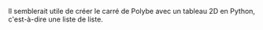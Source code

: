 Il semblerait utile de créer le carré de Polybe avec un tableau 2D en Python, c'est-à-dire une liste de liste.